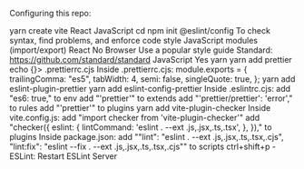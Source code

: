 Configuring this repo:

yarn create vite
	<nome do projeto>
	React
	JavaScript
cd <nome do projeto>
npm init @eslint/config
	To check syntax, find problems, and enforce code style
	JavaScript modules (import/export)
	React
	No
	Browser
	Use a popular style guide
	Standard: https://github.com/standard/standard
	JavaScript
	Yes
	yarn
yarn add prettier
echo {}> .prettierrc.cjs
	Inside .prettierrc.cjs:
		module.exports = {
		    trailingComma: "es5",
		    tabWidth: 4,
		    semi: false,
		    singleQuote: true,
		  };
yarn add eslint-plugin-prettier
yarn add eslint-config-prettier
Inside .eslintrc.cjs:
	add "es6: true," to env
	add "'prettier'" to extends
	add "'prettier/prettier': 'error'," to rules
	add "'prettier'" to plugins
yarn add vite-plugin-checker
Inside vite.config.js:
	add "import checker from 'vite-plugin-checker'"
	add "checker({
            	eslint: {
	                lintCommand: 'eslint . --ext .js,.jsx,.ts,.tsx',
	            },
	        })," to plugins
Inside package.json:
	add ""lint": "eslint . --ext .js,.jsx,.ts,.tsx,.cjs",
	    "lint:fix": "eslint --fix . --ext .js,.jsx,.ts,.tsx,.cjs"" to scripts
ctrl+shift+p - ESLint: Restart ESLint Server

